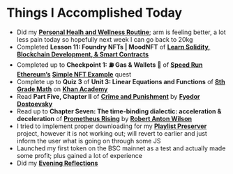 # Things I Accomplished Today

- Did my **[Personal Healh and Wellness Routine](../../routines/personal-health-and-wellness-routine-2024-week-10.md)**; arm is feeling better, a lot less pain today so hopefully next week I can go back to 20kg
- Completed **Lesson 11: Foundry NFTs | MoodNFT** of **[Learn Solidity, Blockchain Development, & Smart Contracts](https://www.youtube.com/watch?v=umepbfKp5rI)**
- Completed up to **Checkpoint 1: ⛽️ Gas & Wallets 👛** of **[Speed Run Ethereum’s](https://speedrunethereum.com)** **[Simple NFT Example](https://speedrunethereum.com/challenge/simple-nft-example)** quest
- Complete up to **Quiz 3** of **Unit 3: Linear Equations and Functions** of **[8th Grade Math](https://www.khanacademy.org/math/cc-eighth-grade-math)** on **[Khan Academy](https://www.khanacademy.org)**
- Read **Part Five, Chapter II** of **[Crime and Punishment](https://www.goodreads.com/book/show/7144.Crime_and_Punishment)** by **[Fyodor Dostoevsky](https://www.goodreads.com/author/show/3137322.Fyodor_Dostoevsky)**
- Read up to **Chapter Seven: The time-binding dialectic: acceleration & deceleration** of **[Prometheus Rising](https://www.goodreads.com/book/show/28597.Prometheus_Rising)** by **[Robert Anton Wilson](https://www.goodreads.com/author/show/2918.Robert_Anton_Wilson)**
- I tried to implement proper downloading for my **[Playlist Preserver](https://github.com/evorhard/Playlist-Preserver)** project, however it is not working out; will revert to earlier and just inform the user what is going on through some JS
- Launched my first token on the BSC mainnet as a test and actually made some profit; plus gained a lot of experience
- Did my **[Evening Reflections](../../routines/evening-reflections.md)**

